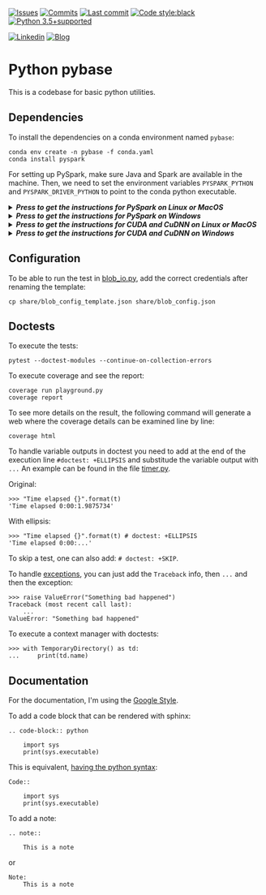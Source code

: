 [![Issues](https://img.shields.io/github/issues/miguelgfierro/pybase.svg)](https://github.com/miguelgfierro/pybase/issues)
[![Commits](https://img.shields.io/github/commit-activity/y/miguelgfierro/pybase.svg?color=success)](https://github.com/miguelgfierro/pybase/commits/master)
[![Last commit](https://img.shields.io/github/last-commit/miguelgfierro/pybase.svg)](https://github.com/miguelgfierro/pybase/commits/master)
[![Code style:black](https://img.shields.io/badge/code%20style-black-000000.svg)](https://github.com/ambv/black)
[![Python 3.5+supported](https://img.shields.io/badge/python-3.5+-blue.svg)](https://www.python.org/downloads/release/python-350/)

[![Linkedin](https://img.shields.io/badge/Linkedin-Follow%20Miguel-blue?logo=linkedin)](https://www.linkedin.com/in/miguelgfierro/)
[![Blog](https://img.shields.io/badge/Blog-Visit%20miguelgfierro.com-blue.svg)](https://miguelgfierro.com?utm_source=github&utm_medium=profile&utm_campaign=pybase)

# Python pybase

This is a codebase for basic python utilities.

## Dependencies

To install the dependencies on a conda environment named `pybase`:

    conda env create -n pybase -f conda.yaml
    conda install pyspark

For setting up PySpark, make sure Java and Spark are available in the machine. Then, we need to set the environment variables `PYSPARK_PYTHON` and `PYSPARK_DRIVER_PYTHON` to point to the conda python executable.

<details>
<summary><strong><em>Press to get the instructions for PySpark on Linux or MacOS</em></strong></summary>

To set these variables every time the environment is activated, we can follow the steps of this [guide](https://conda.io/docs/user-guide/tasks/manage-environments.html#macos-and-linux). First, get the path of the environment `pybase` is installed:

    CONDA_ENV=$(conda env list | grep pybase | awk '{print $NF}')

Then, create the file `$CONDA_ENV/etc/conda/activate.d/env_vars.sh` and add:

    #!/bin/sh
    CONDA_ENV=$(conda env list | grep pybase | awk '{print $NF}')
    export PYSPARK_PYTHON=$CONDA_ENV/bin/python
    export PYSPARK_DRIVER_PYTHON=$CONDA_ENV/bin/python
    export SPARK_HOME_BACKUP=$SPARK_HOME
    export SPARK_HOME=/home/root/installer/spark

This will export the variables every time we do `conda activate pybase`.
To unset these variables when we deactivate the environment,
create the file `$CONDA_ENV/etc/conda/deactivate.d/env_vars.sh` and add:

    #!/bin/sh
    unset PYSPARK_PYTHON
    unset PYSPARK_DRIVER_PYTHON
    export SPARK_HOME=$SPARK_HOME_BACKUP
    unset SPARK_HOME_BACKUP

</details>

<details>
<summary><strong><em>Press to get the instructions for PySpark on Windows</em></strong></summary>

To set these variables every time the environment is activated, we can follow the steps of this [guide](https://conda.io/docs/user-guide/tasks/manage-environments.html#windows). First, get the path of the environment `pybase` is installed:

    for /f "delims=" %A in ('conda env list ^| grep pybase ^| awk "{print $NF}"') do set "CONDA_ENV=%A"

Then, create the file `%CONDA_ENV%\etc\conda\activate.d\env_vars.bat` and add:
 
    @echo off
    for /f "delims=" %%A in ('conda env list ^| grep pybase ^| awk "{print $NF}"') do set "CONDA_ENV=%%A"
    set PYSPARK_PYTHON=%CONDA_ENV%\python.exe
    set PYSPARK_DRIVER_PYTHON=%CONDA_ENV%\python.exe
    set SPARK_HOME_BACKUP=%SPARK_HOME%
    set SPARK_HOME=
    set PYTHONPATH_BACKUP=%PYTHONPATH%
    set PYTHONPATH=

This will export the variables every time we do `conda activate pybase`.
To unset these variables when we deactivate the environment,
create the file `%CONDA_ENV%\etc\conda\deactivate.d\env_vars.bat` and add:

    @echo off
    set PYSPARK_PYTHON=
    set PYSPARK_DRIVER_PYTHON=
    set SPARK_HOME=%SPARK_HOME_BACKUP%
    set SPARK_HOME_BACKUP=
    set PYTHONPATH=%PYTHONPATH_BACKUP%
    set PYTHONPATH_BACKUP=

See more details on how to install PySpark on Windows [here](https://towardsdatascience.com/installing-apache-pyspark-on-windows-10-f5f0c506bea1).

</details>

<details>
<summary><strong><em>Press to get the instructions for CUDA and CuDNN on Linux or MacOS</em></strong></summary>

**TODO**

</details>


<details>
<summary><strong><em>Press to get the instructions for CUDA and CuDNN on Windows</em></strong></summary>

1. Check the capability of your GPU [here](https://developer.nvidia.com/cuda-gpus).
1. Select the version of CUDA toolkit you want to [download](https://developer.nvidia.com/cuda-toolkit-archive). The latest version can be found [here](https://developer.nvidia.com/cuda-downloads).
1. Download the corresponding CuDNN based on the CUDA version [here](https://developer.nvidia.com/rdp/cudnn-download).
1. Copy three files from the unzipped directory to CUDA X.X install location. For reference, NVIDIA team has put them in their own directory. So all you have to do is to copy file from :
    * {unzipped dir}/bin/ --> C:\Program Files\NVIDIA GPU Computing Toolkit\CUDA\vX.X\bin
    * {unzipped dir}/include/ --> C:\Program Files\NVIDIA GPU Computing Toolkit\CUDA\vX.X\include
    * {unzipped dir}/lib/ --> C:\Program Files\NVIDIA GPU Computing Toolkit\CUDA\vX.X\lib

See the full installation guide [here](https://medium.com/@akshaysin_86681/installing-cuda-and-cudnn-on-windows-10-f735585159f7).

</details>

## Configuration

To be able to run the test in [blob_io.py](python/io_base/blob_io.py), add the correct credentials after renaming the template:

    cp share/blob_config_template.json share/blob_config.json

## Doctests

To execute the tests:

    pytest --doctest-modules --continue-on-collection-errors

To execute coverage and see the report:

    coverage run playground.py
    coverage report

To see more details on the result, the following command will generate a web where the coverage details can be examined line by line:

    coverage html

To handle variable outputs in doctest you need to add at the end of the execution line `#doctest: +ELLIPSIS` and substitude the variable output with `...`
An example can be found in the file [timer.py](python/log_base/timer.py).

Original:

    >>> "Time elapsed {}".format(t)
    'Time elapsed 0:00:1.9875734'

With ellipsis:

    >>> "Time elapsed {}".format(t) # doctest: +ELLIPSIS
    'Time elapsed 0:00:...'

To skip a test, one can also add: `# doctest: +SKIP`.

To handle [exceptions](https://docs.python.org/2.4/lib/doctest-exceptions.html), you can just add the `Traceback` info, then `...` and then the exception:

    >>> raise ValueError("Something bad happened")
    Traceback (most recent call last):
        ...
    ValueError: "Something bad happened"

To execute a context manager with doctests:

    >>> with TemporaryDirectory() as td:
    ...     print(td.name)

## Documentation

For the documentation, I'm using the [Google Style](http://sphinxcontrib-napoleon.readthedocs.io/en/latest/example_google.html).

To add a code block that can be rendered with sphinx: 

```
.. code-block:: python

    import sys
    print(sys.executable) 
```

This is equivalent, [having the python syntax](https://pythonhosted.org/an_example_pypi_project/sphinx.html#code):

```
Code::

    import sys
    print(sys.executable)

```

To add a note:

```
.. note::

    This is a note
```

or

```
Note:
    This is a note
```
